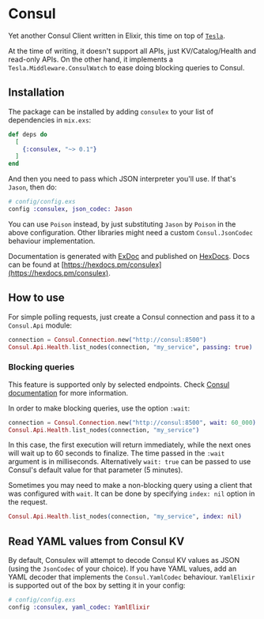 # Consul

Yet another Consul Client written in Elixir, this time on top of
[`Tesla`](https://github.com/teamon/tesla).

At the time of writing, it doesn't support all APIs, just KV/Catalog/Health and
read-only APIs. On the other hand, it implements a
`Tesla.Middleware.ConsulWatch` to ease doing blocking queries to Consul.

## Installation

The package can be installed by adding `consulex` to your list of dependencies
in `mix.exs`:

```elixir
def deps do
  [
    {:consulex, "~> 0.1"}
  ]
end
```

And then you need to pass which JSON interpreter you'll use. If that's `Jason`,
then do:

```elixir
# config/config.exs
config :consulex, json_codec: Jason
```

You can use `Poison` instead, by just substituting `Jason` by `Poison` in the
above configuration. Other libraries might need a custom `Consul.JsonCodec`
behaviour implementation.

Documentation is generated with [ExDoc](https://github.com/elixir-lang/ex_doc)
and published on [HexDocs](https://hexdocs.pm). Docs can be found at
[https://hexdocs.pm/consulex](https://hexdocs.pm/consulex).

## How to use

For simple polling requests, just create a Consul connection and pass it to a
`Consul.Api` module:

```elixir
connection = Consul.Connection.new("http://consul:8500")
Consul.Api.Health.list_nodes(connection, "my_service", passing: true)
```

### Blocking queries

This feature is supported only by selected endpoints. Check
[Consul documentation](https://developer.hashicorp.com/consul/api-docs/features/blocking)
for more information.

In order to make blocking queries, use the option `:wait`:

```elixir
connection = Consul.Connection.new("http://consul:8500", wait: 60_000)
Consul.Api.Health.list_nodes(connection, "my_service")
```

In this case, the first execution will return immediately, while the next ones
will wait up to 60 seconds to finalize. The time passed in the `:wait` argument
is in milliseconds. Alternatively `wait: true` can be passed to use Consul's
default value for that parameter (5 minutes).

Sometimes you may need to make a non-blocking query using a client that was
configured with `wait`. It can be done by specifying `index: nil` option in the
request.

```elixir
Consul.Api.Health.list_nodes(connection, "my_service", index: nil)
```

## Read YAML values from Consul KV

By default, Consulex will attempt to decode Consul KV values as JSON (using the
`JsonCodec` of your choice). If you have YAML values, add an YAML decoder that
implements the `Consul.YamlCodec` behaviour. `YamlElixir` is supported out of
the box by setting it in your config:

```elixir
# config/config.exs
config :consulex, yaml_codec: YamlElixir
```
